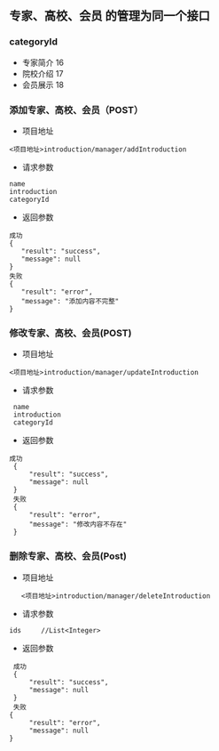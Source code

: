 ## 专家、高校、会员 的管理为同一个接口
### categoryId
 - 专家简介  16
 - 院校介绍  17
 - 会员展示  18
 
### 添加专家、高校、会员（POST）
- 项目地址
``````
<项目地址>introduction/manager/addIntroduction
``````
- 请求参数
`````` 
name
introduction
categoryId
``````
- 返回参数
``````
成功
{
   "result": "success",
   "message": null
}
失败
{
   "result": "error",
   "message": "添加内容不完整"
}
``````
### 修改专家、高校、会员(POST)
- 项目地址
``````
<项目地址>introduction/manager/updateIntroduction
``````
- 请求参数
`````` 
 name
 introduction
 categoryId
``````
- 返回参数
``````
成功
 {
     "result": "success",
     "message": null
 }
 失败
 {
     "result": "error",
     "message": "修改内容不存在"
 }
``````
### 删除专家、高校、会员(Post)
- 项目地址
``````
   <项目地址>introduction/manager/deleteIntroduction
``````
- 请求参数
``````
ids     //List<Integer>
``````
- 返回参数
``````
 成功
 {
     "result": "success",
     "message": null
 }
 失败
{
     "result": "error",
     "message": null
}
``````